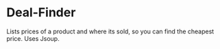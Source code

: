 # Deal-Finder
Lists prices of a product and where its sold, so you can find the cheapest price. Uses Jsoup. 
